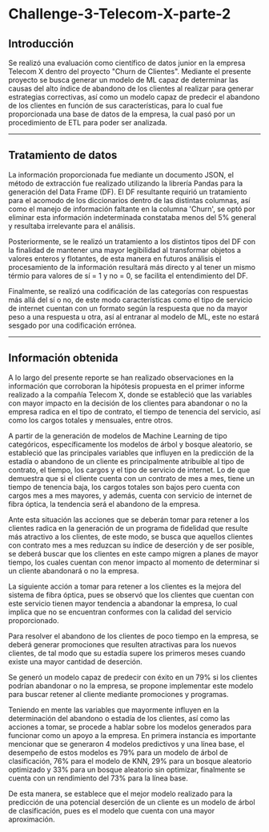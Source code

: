 # Challenge-3-Telecom-X-parte-2

## Introducción
Se realizó una evaluación como científico de datos junior en la empresa Telecom X dentro del proyecto "Churn de Clientes". Mediante el presente proyecto se busca generar un modelo de ML capaz de determinar las causas del alto índice de abandono de los clientes al realizar para generar estrategias correctivas, así como un modelo capaz de predecir el abandono de los clientes en función de sus características, para lo cual fue proporcionada una base de datos de la empresa, la cual pasó por un procedimiento de ETL para poder ser analizada.  
________________________________________________________________________________

## Tratamiento de datos
La información proporcionada fue mediante un documento JSON, el método de extracción fue realizado utilizando la librería Pandas para la generación del Data Frame (DF). El DF resultante requirió un tratamiento para el acomodo de los diccionarios dentro de las distintas columnas, así como el manejo de información faltante en la columna 'Churn', se optó por eliminar esta información indeterminada constataba menos del 5% general y resultaba irrelevante para el análisis.

Posteriormente, se le realizó un tratamiento a los distintos tipos del DF con la finalidad de mantener una mayor legibilidad al transformar objetos a valores enteros y flotantes, de esta manera en futuros análisis el procesamiento de la información resultará más directo y al tener un mismo térmio para valores de sí = 1 y no = 0, se facilita el entendimiento del DF.

Finalmente, se realizó una codificación de las categorías con respuestas más allá del sí o no, de este modo características como el tipo de servicio de internet cuentan con un formato según la respuesta que no da mayor peso a una respuesta u otra, así al entranar al modelo de ML, este no estará sesgado por una codificación errónea. 
________________________________________________________________________________

## Información obtenida

A lo largo del presente reporte se han realizado observaciones en la información que corroboran la hipótesis propuesta en el primer informe realizado a la compañía Telecom X, donde se estableció que las variables con mayor impacto en la decisión de los clientes para abandonar o no la empresa radica en el tipo de contrato, el tiempo de tenencia del servicio, así como los cargos totales y mensuales, entre otros.

A partir de la generación de modelos de Machine Learning de tipo categóricos, específicamente los modelos de árbol y bosque aleatorio, se estableció que las principales variables que influyen en la predicción de la estadía o abandono de un cliente es principalmente atribuible al tipo de contrato, el tiempo, los cargos y el tipo de servicio de internet. Lo de que demuestra que si el cliente cuenta con un contrato de mes a mes, tiene un tiempo de tenencia baja, los cargos totales son bajos pero cuenta con cargos mes a mes mayores, y además, cuenta con servicio de internet de fibra óptica, la tendencia será el abandono de la empresa.

Ante esta situación las acciones que se deberán tomar para retener a los clientes radica en la generación de un programa de fidelidad que resulte más atractivo a los clientes, de este modo, se busca que aquellos clientes con contrato mes a mes reduzcan su índice de deserción y de ser posible, se deberá buscar que los clientes en este campo migren a planes de mayor tiempo, los cuales cuentan con menor impacto al momento de determinar si un cliente abandonará o no la empresa.

La siguiente acción a tomar para retener a los clientes es la mejora del sistema de fibra óptica, pues se observó que los clientes que cuentan con este servicio tienen mayor tendencia a abandonar la empresa, lo cual implica que no se encuentran conformes con la calidad del servicio proporcionado.

Para resolver el abandono de los clientes de poco tiempo en la empresa, se deberá generar promociones que resulten atractivas para los nuevos clientes, de tal modo que su estadía supere los primeros meses cuando existe una mayor cantidad de deserción.

Se generó un modelo capaz de predecir con éxito en un 79% si los clientes podrían abandonar o no la empresa, se propone implementar este modelo para buscar retener al cliente mediante promociones y programas.

Teniendo en mente las variables que mayormente influyen en la determinación del abandono o estadía de los clientes, así como las acciones a tomar, se procede a hablar sobre los modelos generados para funcionar como un apoyo a la empresa. En primera instancia es importante mencionar que se generaron 4 modelos predictivos y una línea base, el desempeño de estos modelos es 79% para un modelo de árbol de clasificación, 76% para el modelo de KNN, 29% para un bosque aleatorio optimizado y 33% para un bosque aleatorio sin optimizar, finalmente se cuenta con un rendimiento del 73% para la línea base.

De esta manera, se establece que el mejor modelo realizado para la predicción de una potencial deserción de un cliente es un modelo de árbol de clasificación, pues es el modelo que cuenta con una mayor aproximación. 
